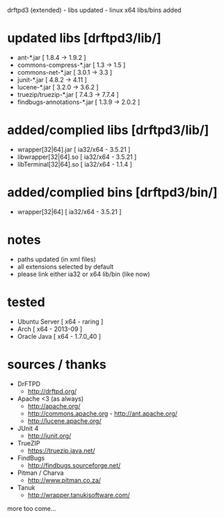 drftpd3 (extended)
	- libs updated
	- linux x64 libs/bins added

updated libs [drftpd3/lib/]
===========================
* ant-*.jar							[ 	1.8.4 	-> 	1.9.2	]
* commons-compress-*.jar 			[ 	1.3 	-> 	1.5		]
* commons-net-*.jar 				[ 	3.0.1 	-> 	3.3		]
* junit-*.jar 			 	    	[ 	4.8.2 	-> 	4.11	]
* lucene-*.jar           			[ 	3.2.0 	-> 	3.6.2	]
* truezip/truezip-*.jar 			[ 	7.4.3 	-> 	7.7.4	]
* findbugs-annotations-*.jar	 	[ 	1.3.9 	-> 	2.0.2 	]


added/complied libs [drftpd3/lib/]
==================================
* wrapper[32|64].jar				[	ia32/x64 -	3.5.21	]
* libwrapper[32|64].so 				[	ia32/x64 - 	3.5.21 	]
* libTerminal[32|64].so 			[	ia32/x64 -	1.1.4 	]


added/complied bins [drftpd3/bin/]
==================================	
* wrapper[32|64]					[	ia32/x64 -	3.5.21	]

notes
=====
* paths updated (in xml files)
* all extensions selected by default
* please link either ia32 or x64 lib/bin (like now)

tested
======
* Ubuntu Server 					[	x64 	-	raring	]
* Arch								[	x64		-	2013-09	]
* Oracle Java 						[	x64		-  1.7.0_40	]

sources / thanks
================
* DrFTPD
	* http://drftpd.org/
* Apache <3 (as always)
	* http://apache.org/
	* http://commons.apache.org - http://ant.apache.org/
	* http://lucene.apache.org/
* JUnit 4
	* http://junit.org/
* TrueZIP
	* https://truezip.java.net/
* FindBugs
	* http://findbugs.sourceforge.net/
* Pitman / Charva
	* http://www.pitman.co.za/
* Tanuk
	* http://wrapper.tanukisoftware.com/


more too come...